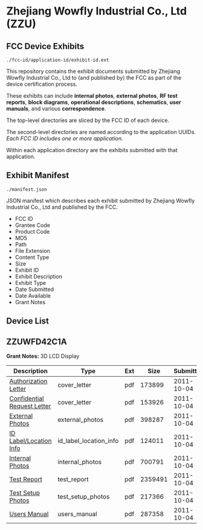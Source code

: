 # Zhejiang Wowfly Industrial Co., Ltd (ZZU)
## FCC Device Exhibits

```
./fcc-id/application-id/exhibit-id.ext
```

This repository contains the exhibit documents submitted by Zhejiang Wowfly Industrial Co., Ltd to (and published by) the FCC as part of the device certification process.

These exhibits can include **internal photos**, **external photos**, **RF test reports**, **block diagrams**, **operational descriptions**, **schematics**, **user manuals**, and various **correspondence**.

The top-level directories are sliced by the FCC ID of each device.

The second-level directories are named according to the application UUIDs. *Each FCC ID includes one or more application.*

Within each application directory are the exhibits submitted with that application. 

## Exhibit Manifest

```
./manifest.json
```

JSON manifest which describes each exhibit submitted by Zhejiang Wowfly Industrial Co., Ltd and published by the FCC.

- FCC ID
- Grantee Code
- Product Code
- MD5
- Path
- File Extension
- Content Type
- Size
- Exhibit ID
- Exhibit Description
- Exhibit Type
- Date Submitted
- Date Available
- Grant Notes

## Device List
## ZZUWFD42C1A
**Grant Notes:** 3D LCD Display

| Description | Type | Ext | Size | Submitted | Available |
| ----------- | ---- | --- | ---- | --------- | --------- |
| [Authorization Letter](ZZUWFD42C1A/5df6049b7b619f379157b2fc0c74811d/1554541.pdf) | cover_letter | pdf | 173899 | 2011-10-04 | 2011-10-04 |
| [Confidential Request Letter](ZZUWFD42C1A/5df6049b7b619f379157b2fc0c74811d/1554542.pdf) | cover_letter | pdf | 153926 | 2011-10-04 | 2011-10-04 |
| [External Photos](ZZUWFD42C1A/5df6049b7b619f379157b2fc0c74811d/1554544.pdf) | external_photos | pdf | 398287 | 2011-10-04 | 2011-10-04 |
| [ID Label/Location Info](ZZUWFD42C1A/5df6049b7b619f379157b2fc0c74811d/1554545.pdf) | id_label_location_info | pdf | 124011 | 2011-10-04 | 2011-10-04 |
| [Internal Photos](ZZUWFD42C1A/5df6049b7b619f379157b2fc0c74811d/1554546.pdf) | internal_photos | pdf | 700791 | 2011-10-04 | 2011-10-04 |
| [Test Report](ZZUWFD42C1A/5df6049b7b619f379157b2fc0c74811d/1554547.pdf) | test_report | pdf | 2359491 | 2011-10-04 | 2011-10-04 |
| [Test Setup Photos](ZZUWFD42C1A/5df6049b7b619f379157b2fc0c74811d/1554548.pdf) | test_setup_photos | pdf | 217366 | 2011-10-04 | 2011-10-04 |
| [Users Manual](ZZUWFD42C1A/5df6049b7b619f379157b2fc0c74811d/1554549.pdf) | users_manual | pdf | 287358 | 2011-10-04 | 2011-10-04 |
